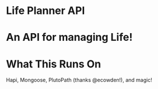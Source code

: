 # Life Planner API
An API for managing Life!
==========================

# What This Runs On
Hapi, Mongoose, PlutoPath (thanks @ecowden!), and magic!
